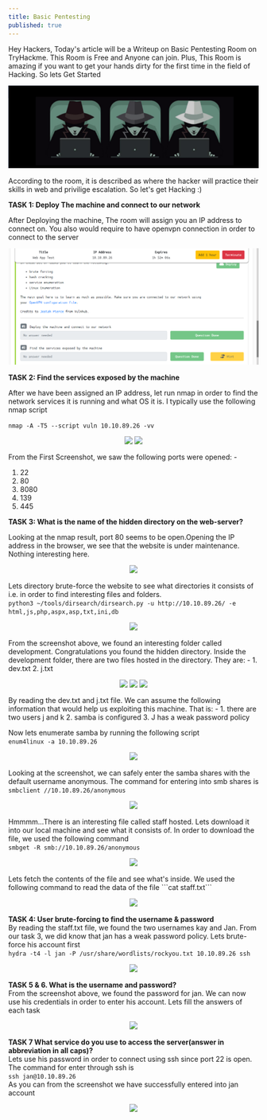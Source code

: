```yaml
---
title: Basic Pentesting
published: true
---
```

Hey Hackers, Today's article will be a Writeup on Basic Pentesting Room on TryHackme. 
This Room is Free and Anyone can join. Plus, This Room is amazing if you want to get 
your hands dirty for the first time in the field of Hacking. So lets Get Started

<p align="center">
  <img src="https://raw.githubusercontent.com/Saad-20/Blog/master/assets/Basic_Pentesting_Images/LOGO.png"/>
</p>
According to the room, it is described as where the hacker will practice their skills in web and privilige escalation.
So let's get Hacking :)


**TASK 1: Deploy The machine and connect to our network**

After Deploying the machine, The room will assign you an IP address to connect on. You also would require to have openvpn connection in order to connect to the server
<p align="center">
  <img src="https://raw.githubusercontent.com/Saad-20/Blog/master/assets/Basic_Pentesting_Images/1.Find_the_services.png"/>
</p>

**TASK 2: Find the services exposed by the machine**

After we have been assigned an IP address, let run nmap in order to find the network services it is running and what OS it is. I typically use the following nmap script

```nmap -A -T5 --script vuln 10.10.89.26 -vv```
<p align="center">
  <img src="https://raw.githubusercontent.com/Saad-20/Blog/master/assets/Basic_Pentesting_Images/2.NMAP_SCAN.png"/>
  <img src="https://raw.githubusercontent.com/Saad-20/Blog/master/assets/Basic_Pentesting_Images/3.OPEN_PORTS.png"/>
</p>

From the First Screenshot, we saw the following ports were opened: -
1. 22
1. 80
1. 8080
1. 139
1. 445

**TASK 3: What is the name of the hidden directory on the web-server?**

Looking at the nmap result, port 80 seems to be open.Opening the IP address in the browser, we see that the website is under maintenance. Nothing interesting here. 
<p align="center">
  <img src="https://raw.githubusercontent.com/Saad-20/Blog/master/assets/Basic_Pentesting_Images/6.Website_index.html.png"/>
</p>

Lets directory brute-force the website to see what directories it consists of i.e. in order to find interesting files and folders.                       
```python3 ~/tools/dirsearch/dirsearch.py -u http://10.10.89.26/ -e html,js,php,aspx,asp,txt,ini,db```
<p align="center">
  <img src="https://raw.githubusercontent.com/Saad-20/Blog/master/assets/Basic_Pentesting_Images/4.%20BRUTE_FORCING_DIRECTORIES.png"/>
</p>
From the screenshot above, we found an interesting folder called development. Congratulations you found the hidden directory. 
Inside the development folder, there are two files hosted in the directory. They are: -
1. dev.txt
2. j.txt
<p align="center">
  <img src="https://raw.githubusercontent.com/Saad-20/Blog/master/assets/Basic_Pentesting_Images/7.Development_page.png"/>
  <img src="https://raw.githubusercontent.com/Saad-20/Blog/master/assets/Basic_Pentesting_Images/8.dev.png"/>
  <img src="https://raw.githubusercontent.com/Saad-20/Blog/master/assets/Basic_Pentesting_Images/9.j.png"/>
</p>
By reading the dev.txt and j.txt file. We can assume the following information that would help us exploiting this machine. That is: -
1. there are two users j and k
2. samba is configured 
3. J has a weak password policy

Now lets enumerate samba by running the following script         
```enum4linux -a 10.10.89.26```        
<p align="center">
  <img src="https://raw.githubusercontent.com/Saad-20/Blog/master/assets/Basic_Pentesting_Images/10.samba.png"/>
</p>

Looking at the screenshot, we can safely enter the samba shares with the default username anonymous. The command for entering into smb shares is       
```smbclient //10.10.89.26/anonymous```        
<p align="center">
  <img src="https://raw.githubusercontent.com/Saad-20/Blog/master/assets/Basic_Pentesting_Images/11.connect_anonymous.png"/>
</p>

Hmmmm...There is an interesting file called staff hosted. Lets download it into our local machine and see what it consists of. In order to download the file, we used the following command     
```smbget -R smb://10.10.89.26/anonymous```        
<p align="center">
  <img src="https://raw.githubusercontent.com/Saad-20/Blog/master/assets/Basic_Pentesting_Images/12.Downloading_file.png"/>
</p>      
Lets fetch the contents of the file and see what's inside. We used the following command to read the data of the file      
```cat staff.txt```    
<p align="center">
  <img src="https://raw.githubusercontent.com/Saad-20/Blog/master/assets/Basic_Pentesting_Images/13.Fetched_usernames.png"/>
</p>

**TASK 4: User brute-forcing to find the username & password**     
By reading the staff.txt file, we found the two usernames kay and Jan. From our task 3, we did know that jan has a weak password policy. Lets brute-force his account first        
```hydra -t4 -l jan -P /usr/share/wordlists/rockyou.txt 10.10.89.26 ssh```    
<p align="center">
  <img src="https://raw.githubusercontent.com/Saad-20/Blog/master/assets/Basic_Pentesting_Images/14.BRUTE_FORCE_PASSWORD.png"/>
</p>

**TASK 5 & 6. What is the username and password?**      
From the screenshot above, we found the password for jan. We can now use his credentials in order to enter his account. Lets fill the answers of each task
<p align="center">
  <img src="https://raw.githubusercontent.com/Saad-20/Blog/master/assets/Basic_Pentesting_Images/16.QUESTIONS.png"/>
</p>

**TASK 7 What service do you use to access the server(answer in abbreviation in all caps)?**     
Lets use his password in order to connect using ssh since port 22 is open. The command for enter through ssh is        
```ssh jan@10.10.89.26```       
As you can from the screenshot we have successfully entered into jan account     
<p align="center">
  <img src="https://raw.githubusercontent.com/Saad-20/Blog/master/assets/Basic_Pentesting_Images/15.SSH.png"/>
</p>

